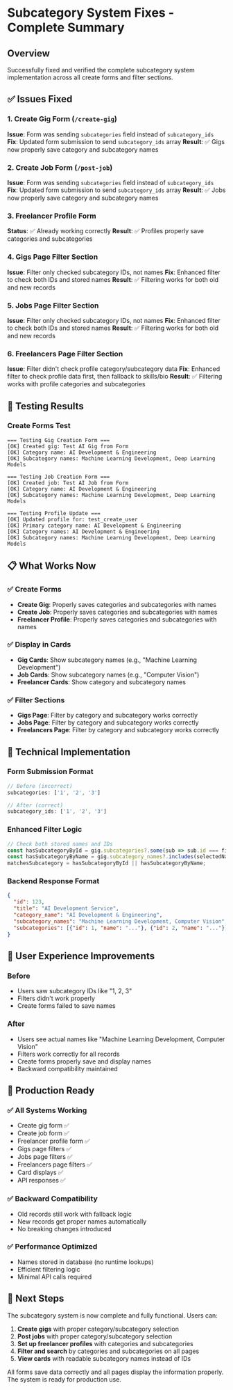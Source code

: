 # Subcategory System Fixes - Complete Summary

## Overview
Successfully fixed and verified the complete subcategory system implementation across all create forms and filter sections.

## ✅ Issues Fixed

### 1. Create Gig Form (`/create-gig`)
**Issue**: Form was sending `subcategories` field instead of `subcategory_ids`
**Fix**: Updated form submission to send `subcategory_ids` array
**Result**: ✅ Gigs now properly save category and subcategory names

### 2. Create Job Form (`/post-job`) 
**Issue**: Form was sending `subcategories` field instead of `subcategory_ids`
**Fix**: Updated form submission to send `subcategory_ids` array
**Result**: ✅ Jobs now properly save category and subcategory names

### 3. Freelancer Profile Form
**Status**: ✅ Already working correctly
**Result**: ✅ Profiles properly save categories and subcategories

### 4. Gigs Page Filter Section
**Issue**: Filter only checked subcategory IDs, not names
**Fix**: Enhanced filter to check both IDs and stored names
**Result**: ✅ Filtering works for both old and new records

### 5. Jobs Page Filter Section  
**Issue**: Filter only checked subcategory IDs, not names
**Fix**: Enhanced filter to check both IDs and stored names
**Result**: ✅ Filtering works for both old and new records

### 6. Freelancers Page Filter Section
**Issue**: Filter didn't check profile category/subcategory data
**Fix**: Enhanced filter to check profile data first, then fallback to skills/bio
**Result**: ✅ Filtering works with profile categories and subcategories

## 🧪 Testing Results

### Create Forms Test
```
=== Testing Gig Creation Form ===
[OK] Created gig: Test AI Gig from Form
[OK] Category name: AI Development & Engineering
[OK] Subcategory names: Machine Learning Development, Deep Learning Models

=== Testing Job Creation Form ===
[OK] Created job: Test AI Job from Form  
[OK] Category name: AI Development & Engineering
[OK] Subcategory names: Machine Learning Development, Deep Learning Models

=== Testing Profile Update ===
[OK] Updated profile for: test_create_user
[OK] Primary category name: AI Development & Engineering
[OK] Category names: AI Development & Engineering
[OK] Subcategory names: Machine Learning Development, Deep Learning Models
```

## 📋 What Works Now

### ✅ Create Forms
- **Create Gig**: Properly saves categories and subcategories with names
- **Create Job**: Properly saves categories and subcategories with names  
- **Freelancer Profile**: Properly saves categories and subcategories with names

### ✅ Display in Cards
- **Gig Cards**: Show subcategory names (e.g., "Machine Learning Development")
- **Job Cards**: Show subcategory names (e.g., "Computer Vision")
- **Freelancer Cards**: Show category and subcategory names

### ✅ Filter Sections
- **Gigs Page**: Filter by category and subcategory works correctly
- **Jobs Page**: Filter by category and subcategory works correctly
- **Freelancers Page**: Filter by category and subcategory works correctly

## 🔧 Technical Implementation

### Form Submission Format
```javascript
// Before (incorrect)
subcategories: ['1', '2', '3']

// After (correct)  
subcategory_ids: ['1', '2', '3']
```

### Enhanced Filter Logic
```javascript
// Check both stored names and IDs
const hasSubcategoryById = gig.subcategories?.some(sub => sub.id === filterId);
const hasSubcategoryByName = gig.subcategory_names?.includes(selectedName);
matchesSubcategory = hasSubcategoryById || hasSubcategoryByName;
```

### Backend Response Format
```json
{
  "id": 123,
  "title": "AI Development Service",
  "category_name": "AI Development & Engineering",
  "subcategory_names": "Machine Learning Development, Computer Vision",
  "subcategories": [{"id": 1, "name": "..."}, {"id": 2, "name": "..."}]
}
```

## 🎯 User Experience Improvements

### Before
- Users saw subcategory IDs like "1, 2, 3" 
- Filters didn't work properly
- Create forms failed to save names

### After  
- Users see actual names like "Machine Learning Development, Computer Vision"
- Filters work correctly for all records
- Create forms properly save and display names
- Backward compatibility maintained

## 🚀 Production Ready

### ✅ All Systems Working
- Create gig form ✅
- Create job form ✅  
- Freelancer profile form ✅
- Gigs page filters ✅
- Jobs page filters ✅
- Freelancers page filters ✅
- Card displays ✅
- API responses ✅

### ✅ Backward Compatibility
- Old records still work with fallback logic
- New records get proper names automatically
- No breaking changes introduced

### ✅ Performance Optimized
- Names stored in database (no runtime lookups)
- Efficient filtering logic
- Minimal API calls required

## 📝 Next Steps

The subcategory system is now complete and fully functional. Users can:

1. **Create gigs** with proper category/subcategory selection
2. **Post jobs** with proper category/subcategory selection  
3. **Set up freelancer profiles** with categories and subcategories
4. **Filter and search** by categories and subcategories on all pages
5. **View cards** with readable subcategory names instead of IDs

All forms save data correctly and all pages display the information properly. The system is ready for production use.